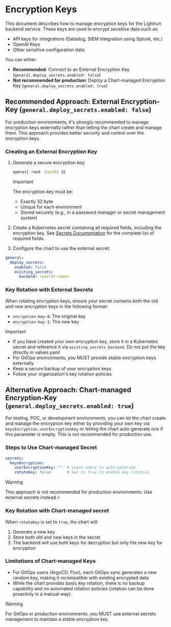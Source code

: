# Encryption Keys

This document describes how to manage encryption keys for the Lightrun backend service. These keys are used to encrypt sensitive data such as:
- API keys for integrations (Datadog, SIEM Integration using Splunk, etc.)
- OpenAI Keys
- Other sensitive configuration data

You can either:

- **Recommended**: Connect to an External Encryption Key (`general.deploy_secrets.enabled: false`)
- **Not recommended for production**: Deploy a Chart-managed Encryption Key (`general.deploy_secrets.enabled: true`)

## Recommended Approach: External Encryption-Key (`general.deploy_secrets.enabled: false`)

For production environments, it's strongly recommended to manage encryption keys externally rather than letting the chart create and manage them. This approach provides better security and control over the encryption keys.

### Creating an External Encryption Key

1. Generate a secure encryption key:
   ```bash
   openssl rand -base64 32
   ```

   > [!IMPORTANT]
   > The encryption key must be:
   > - Exactly 32 byte
   > - Unique for each environment
   > - Stored securely (e.g., in a password manager or secret management system)

2. Create a Kubernetes secret containing all required fields, including the encryption key. See [Secrets Documentation](../installation/secrets.md) for the complete list of required fields.

3. Configure the chart to use the external secret:
```yaml
general:
  deploy_secrets:
    enabled: false
    existing_secrets:
      backend: <secret-name>
```

### Key Rotation with External Secrets

When rotating encryption keys, ensure your secret contains both the old and new encryption keys in the following format:
- `encryption-key-0`: The original key
- `encryption-key-1`: The new key

> [!IMPORTANT]
> - If you have created your own encryption key, store it in a Kubernetes secret and reference it via `existing_secrets.backend`. Do not put the key directly in values.yaml
> - For GitOps environments, you MUST provide stable encryption keys externally
> - Keep a secure backup of your encryption keys
> - Follow your organization's key rotation policies

## Alternative Approach: Chart-managed Encryption-Key (`general.deploy_secrets.enabled: true`)

For testing, POC, or development environments, you can let the chart create and manage the encryption key either by providing your own key via `keysEncryption.userEncryptionKey` or letting the chart auto-generate one if this parameter is empty. This is not recommended for production use.

### Steps to Use Chart-managed Secret

```yaml
secrets:
  keysEncryption:
    userEncryptionKey: ""  # Leave empty to auto-generate
    rotateKey: false       # Set to true to enable key rotation
```

> [!WARNING]
> This approach is not recommended for production environments. Use external secrets instead.> 
### Key Rotation with Chart-managed secret

When `rotateKey` is set to `true`, the chart will:
1. Generate a new key
2. Store both old and new keys in the secret
3. The backend will use both keys for decryption but only the new key for encryption

### Limitations of Chart-managed Keys

- For GitOps users (ArgoCD, Flux), each GitOps sync generates a new random key, making it incompatible with existing encrypted data.
- While the chart provides basic key rotation, there is no backup capability and no automated rotation policies (rotation can be done proactivly in a manual way).


> [!WARNING]
> For GitOps or production environments, you MUST use external secrets management to maintain a stable encryption key.

